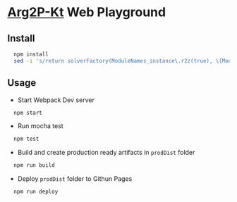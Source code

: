 # [Arg2P-Kt](https://github.com/tuProlog/arg2p-kt) Web Playground

## Install
```bash
  npm install
  sed -i 's/return solverFactory(ModuleNames_instance\.r2z(true), \[ModuleNames_instance\.r2z(false)\]);/return require\("\.\/2p-solve-classic\.js"\)\.it\.unibo\.tuprolog\.solve\.classic\.ClassicSolverFactory;/' node_modules/@tuprolog/arg2p/2p-solve.js
```

## Usage

- Start Webpack Dev server

```bash
  npm start
```

- Run mocha test

```bash
  npm test
```

- Build and create production ready artifacts in `prodDist` folder

```bash
  npm run build
```

- Deploy `prodDist` folder to Githun Pages

```bash
  npm run deploy
```
